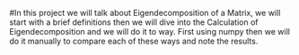 #In this project we will talk about Eigendecomposition of a Matrix, we will start with a brief definitions then we will dive into the Calculation of Eigendecomposition and we will do it to way. First using numpy then we will do it manually to compare each of these ways and note the results.


